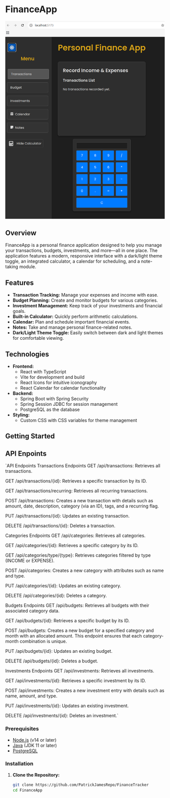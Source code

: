 # FinanceApp

![Finance App](FinanceApp.png)

## Overview

FinanceApp is a personal finance application designed to help you manage your transactions, budgets, investments, and more—all in one place. The application features a modern, responsive interface with a dark/light theme toggle, an integrated calculator, a calendar for scheduling, and a note-taking module.

## Features

- **Transaction Tracking:** Manage your expenses and income with ease.
- **Budget Planning:** Create and monitor budgets for various categories.
- **Investment Management:** Keep track of your investments and financial goals.
- **Built-in Calculator:** Quickly perform arithmetic calculations.
- **Calendar:** Plan and schedule important financial events.
- **Notes:** Take and manage personal finance-related notes.
- **Dark/Light Theme Toggle:** Easily switch between dark and light themes for comfortable viewing.

## Technologies

- **Frontend:**
    - React with TypeScript
    - Vite for development and build
    - React Icons for intuitive iconography
    - React Calendar for calendar functionality
- **Backend:**
    - Spring Boot with Spring Security
    - Spring Session JDBC for session management
    - PostgreSQL as the database
- **Styling:**
    - Custom CSS with CSS variables for theme management

## Getting Started

## API Enpoints

`API Endpoints
Transactions Endpoints
GET /api/transactions: Retrieves all transactions.

GET /api/transactions/{id}: Retrieves a specific transaction by its ID.

GET /api/transactions/recurring: Retrieves all recurring transactions.

POST /api/transactions: Creates a new transaction with details such as amount, date, description, category (via an ID), tags, and a recurring flag.

PUT /api/transactions/{id}: Updates an existing transaction.

DELETE /api/transactions/{id}: Deletes a transaction.

Categories Endpoints
GET /api/categories: Retrieves all categories.

GET /api/categories/{id}: Retrieves a specific category by its ID.

GET /api/categories/type/{type}: Retrieves categories filtered by type (INCOME or EXPENSE).

POST /api/categories: Creates a new category with attributes such as name and type.

PUT /api/categories/{id}: Updates an existing category.

DELETE /api/categories/{id}: Deletes a category.

Budgets Endpoints
GET /api/budgets: Retrieves all budgets with their associated category data.

GET /api/budgets/{id}: Retrieves a specific budget by its ID.

POST /api/budgets: Creates a new budget for a specified category and month with an allocated amount. This endpoint ensures that each category-month combination is unique.

PUT /api/budgets/{id}: Updates an existing budget.

DELETE /api/budgets/{id}: Deletes a budget.

Investments Endpoints
GET /api/investments: Retrieves all investments.

GET /api/investments/{id}: Retrieves a specific investment by its ID.

POST /api/investments: Creates a new investment entry with details such as name, amount, and type.

PUT /api/investments/{id}: Updates an existing investment.

DELETE /api/investments/{id}: Deletes an investment.`

### Prerequisites

- [Node.js](https://nodejs.org/) (v14 or later)
- [Java](https://www.oracle.com/java/technologies/javase-downloads.html) (JDK 11 or later)
- [PostgreSQL](https://www.postgresql.org/)

### Installation

1. **Clone the Repository:**

   ```bash
   git clone https://github.com/PatrickJamesRepo/FinanceTracker
   cd FinanceApp
